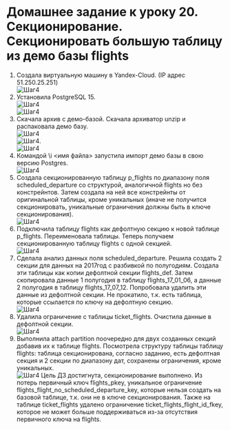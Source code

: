 # Домашнее задание к уроку 20. Секционирование. Секционировать большую таблицу из демо базы flights #   
1. Создала виртуальную машину в Yandex-Cloud. (IP адрес 51.250.25.251)   
![Шаг4](/20_01_vm.jpg)  
1. Установила PostgreSQL 15.   
![Шаг4](/20_02_postgres.jpg)  
![Шаг4](/20_03_cluster.jpg)  
1. Скачала архив с демо-базой. Скачала архиватор unzip и распаковала демо базу.  
![Шаг4](/20_04_get_arh.jpg)  
![Шаг4](/20_05_unzip.jpg).  
![Шаг4](/20_06_unpack.jpg)  
1. Командой \i <имя файла> запустила импорт демо базы в свою версию Postgres.   
![Шаг4](/20_07_insert_bd.jpg)  
1. Создала секционированную таблицу p_flights по диапазону поля scheduled_departure со структурой, аналогичной flights но без констрейнтов. Затем создала на ней все констрейнты от оригинальной таблицы, кроме уникальных (иначе не получится секционировать, уникальные ограничения должны быть в ключе секционирования).    
![Шаг4](/20_08_create_tbl.jpg)  
1. Подключила таблицу flights как дефолтную секцию к новой таблице p_flights. Переименовала таблицы. Теперь получаем секционированную таблицу flights с одной секцией.   
![Шаг4](/20_09_def_renames.jpg)  
1. Сделала анализ данных поля scheduled_departure. Решила создать 2 секции для данных на 2017год с разбивкой по полугодиям. Создала эти таблицы как копии дефолтной секции flights_def. Затем скопировала данные 1 полугодия в таблицу flights_17_01_06, а данные 2 полугодия в таблицу flights_17_07_12. Попробовала удалить эти данные из дефолтной секции. Не прокатило, т.к. есть таблица, которые ссылается по ключу на дефолтную секцию.   
![Шаг4](/20_10_get_data.jpg)  
1. Удалила ограничение с таблицы ticket_flights. Очистила данные в дефолтной секции.    
![Шаг4](/20_11_truncate.jpg)  
1. Выполнила attach partition поочередно для двух созданных секций добавив их к таблице flights. Посмотрела структуру  таблицы таблицу flights: таблица секционирована, согласно заданию, есть дефолтная секция и 2 секции по диапазону дат, сохранены ограничения, кроме уникальных.   
![Шаг4](/20_12_add_part.jpg)
Цель ДЗ достигнута, секционирование выполнено. Из потерь первичный ключ flights_pkey, уникальное ограничение flights_flight_no_scheduled_departure_key, которые нельзя создать на базовой таблице, т.к. они не в ключе секционирования. Также на таблице ticket_flights удалено ограничение ticket_flights_flight_id_fkey, которое не может больше поддерживаться из-за отсутствия первичного ключа на flights.
